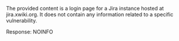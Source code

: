 The provided content is a login page for a Jira instance hosted at jira.xwiki.org. It does not contain any information related to a specific vulnerability.

Response: NOINFO